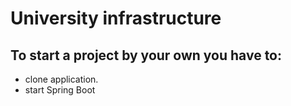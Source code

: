 # University infrastructure
## To start a project by your own you have to:
- clone application.
- start Spring Boot
